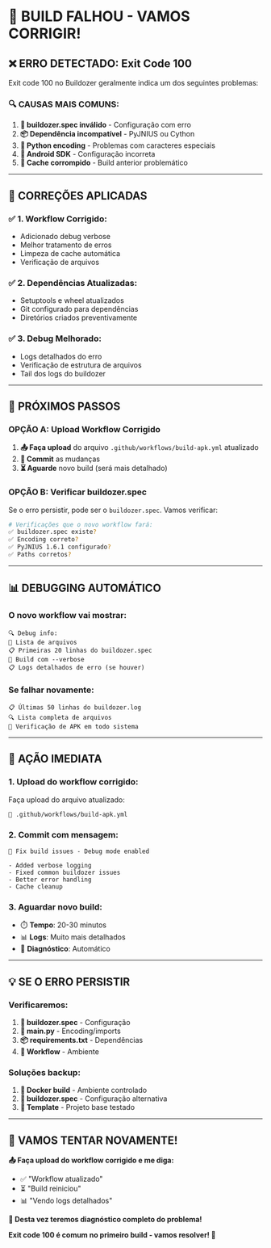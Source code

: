# 🚨 BUILD FALHOU - VAMOS CORRIGIR!

## ❌ **ERRO DETECTADO: Exit Code 100**

Exit code 100 no Buildozer geralmente indica um dos seguintes problemas:

### 🔍 **CAUSAS MAIS COMUNS:**

1. **📄 buildozer.spec inválido** - Configuração com erro
2. **📦 Dependência incompatível** - PyJNIUS ou Cython
3. **🐍 Python encoding** - Problemas com caracteres especiais
4. **📱 Android SDK** - Configuração incorreta
5. **💾 Cache corrompido** - Build anterior problemático

---

## 🔧 **CORREÇÕES APLICADAS**

### ✅ **1. Workflow Corrigido:**
- Adicionado debug verbose
- Melhor tratamento de erros
- Limpeza de cache automática
- Verificação de arquivos

### ✅ **2. Dependências Atualizadas:**
- Setuptools e wheel atualizados
- Git configurado para dependências
- Diretórios criados preventivamente

### ✅ **3. Debug Melhorado:**
- Logs detalhados do erro
- Verificação de estrutura de arquivos
- Tail dos logs do buildozer

---

## 🚀 **PRÓXIMOS PASSOS**

### **OPÇÃO A: Upload Workflow Corrigido**
1. **📤 Faça upload** do arquivo `.github/workflows/build-apk.yml` atualizado
2. **🔄 Commit** as mudanças
3. **⏳ Aguarde** novo build (será mais detalhado)

### **OPÇÃO B: Verificar buildozer.spec**
Se o erro persistir, pode ser o `buildozer.spec`. Vamos verificar:

```bash
# Verificações que o novo workflow fará:
✅ buildozer.spec existe?
✅ Encoding correto?
✅ PyJNIUS 1.6.1 configurado?
✅ Paths corretos?
```

---

## 📊 **DEBUGGING AUTOMÁTICO**

### **O novo workflow vai mostrar:**
```
🔍 Debug info:
📁 Lista de arquivos
📋 Primeiras 20 linhas do buildozer.spec
🚀 Build com --verbose
📋 Logs detalhados de erro (se houver)
```

### **Se falhar novamente:**
```
📋 Últimas 50 linhas do buildozer.log
🔍 Lista completa de arquivos
📱 Verificação de APK em todo sistema
```

---

## 🎯 **AÇÃO IMEDIATA**

### **1. Upload do workflow corrigido:**
Faça upload do arquivo atualizado:
```
📁 .github/workflows/build-apk.yml
```

### **2. Commit com mensagem:**
```
🔧 Fix build issues - Debug mode enabled

- Added verbose logging
- Fixed common buildozer issues  
- Better error handling
- Cache cleanup
```

### **3. Aguardar novo build:**
- ⏱️ **Tempo**: 20-30 minutos
- 📊 **Logs**: Muito mais detalhados
- 🎯 **Diagnóstico**: Automático

---

## 💡 **SE O ERRO PERSISTIR**

### **Verificaremos:**
1. **📄 buildozer.spec** - Configuração
2. **🐍 main.py** - Encoding/imports
3. **📦 requirements.txt** - Dependências
4. **🔧 Workflow** - Ambiente

### **Soluções backup:**
1. **🐳 Docker build** - Ambiente controlado
2. **🔄 buildozer.spec** - Configuração alternativa
3. **📱 Template** - Projeto base testado

---

## 🚀 **VAMOS TENTAR NOVAMENTE!**

**📤 Faça upload do workflow corrigido e me diga:**
- ✅ "Workflow atualizado"
- ⏳ "Build reiniciou" 
- 📊 "Vendo logs detalhados"

**🎯 Desta vez teremos diagnóstico completo do problema!**

**Exit code 100 é comum no primeiro build - vamos resolver! 💪**

